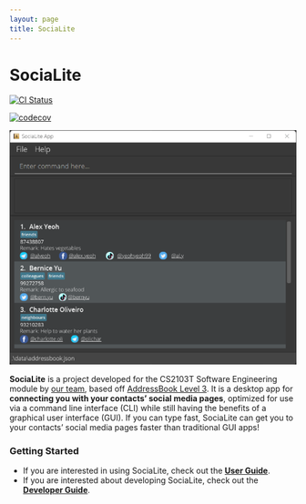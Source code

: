 ```yaml
---
layout: page
title: SociaLite
---
```

# SociaLite

[![CI Status](https://github.com/AY2122S1-CS2103T-F11-4/tp/workflows/Java%20CI/badge.svg)](https://github.com/AY2122S1-CS2103T-F11-4/tp/actions)

[![codecov](https://codecov.io/gh/AY2122S1-CS2103T-F11-4/tp/branch/master/graph/badge.svg?token=KPARXU5FYH)](https://codecov.io/gh/AY2122S1-CS2103T-F11-4/tp)

![Ui](images/Ui.png)

**SociaLite** is a project developed for the CS2103T Software Engineering module by [our team](docs/AboutUs.md), based off [AddressBook Level 3](https://github.com/se-edu/addressbook-level3). It is a desktop app for **connecting you with your contacts’ social media pages**, optimized for use via a command line interface (CLI) while still having the benefits of a graphical user interface (GUI). If you can type fast, SociaLite can get you to your contacts’ social media pages faster than traditional GUI apps!

### Getting Started

* If you are interested in using SociaLite, check out the [**User Guide**](https://github.com/AY2122S1-CS2103T-F11-4/tp/blob/master/docs/UserGuide.md).
* If you are interested about developing SociaLite, check out the [**Developer Guide**](https://github.com/AY2122S1-CS2103T-F11-4/tp/blob/master/docs/DeveloperGuide.md).

